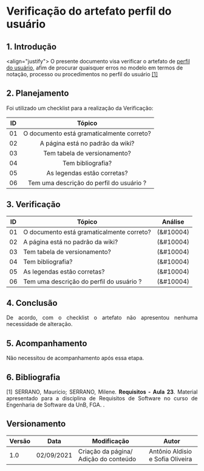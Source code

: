 # Verificação do artefato perfil do usuário


## 1. Introdução
<align="justify">
O presente documento visa verificar o artefato de <a href = "2021.1-FindGlocal/requisitos/perfil_do_usuário/">perfil do usuário</a>, afim de procurar quaisquer erros no modelo em termos de notação, processo ou procedimentos no perfil do usuário <a href="#Bibliografia">[1]</a></p>
</p>

## 2. Planejamento 
<p  align="justify">Foi utilizado um checklist para a realização da Verificação:</p>

<center>

| ID| Tópico |
|:--:|:--:|
| 01 | O documento está gramaticalmente correto? |
| 02 | A página está no padrão da wiki? |
| 03 | Tem tabela de versionamento? |
| 04 | Tem bibliografia? |
| 05 | As legendas estão corretas? |
| 06 | Tem uma descrição do perfil do usuário ? | 

</center>

## 3. Verificação

<center>

| ID| Tópico | Análise |
|:-:|--|:-:|
| 01 | O documento está gramaticalmente correto? | (&#10004) |
| 02 | A página está no padrão da wiki? | (&#10004) |
| 03 | Tem tabela de versionamento? | (&#10004) |
| 04 | Tem bibliografia? | (&#10004) |
| 05 | As legendas estão corretas? | (&#10004) | 
| 06 | Tem uma descrição do perfil do usuário ? | (&#10004) | 


</center>

## 4. Conclusão

<p align="justify">
De acordo, com o checklist o artefato não apresentou nenhuma necessidade de alteração. 
</p>


## 5. Acompanhamento

<p align="justify">
Não necessitou de acompanhamento após essa etapa.
</p>

## 6. Bibliografia <a id="Bibliografia"></a>
<p align = "justify"> [1] SERRANO, Maurício; SERRANO, Milene. <strong>Requisitos - Aula 23</strong>. Material apresentado para a disciplina de Requisitos de Software no curso de Engenharia de Software da UnB, FGA. </a> .</p>


## Versionamento
<center>

| Versão | Data | Modificação | Autor |
|--|--|--|--|
| 1.0 | 02/09/2021 | Criação da página/ Adição do conteúdo | Antônio Aldisio e  Sofia  Oliveira|

</center>
